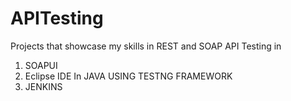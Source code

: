 # APITesting
Projects that showcase my skills in REST and SOAP API Testing in 
1. SOAPUI
2. Eclipse IDE In JAVA USING TESTNG FRAMEWORK
3. JENKINS 
